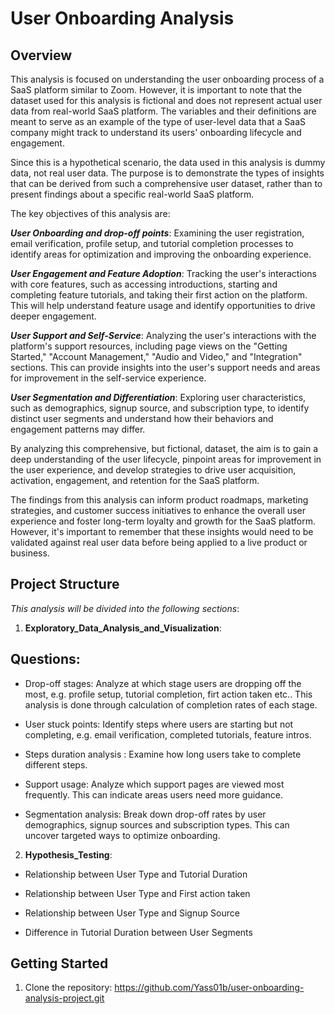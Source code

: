 # User Onboarding Analysis

## Overview
This analysis is focused on understanding the user onboarding process of a SaaS platform similar to Zoom. However, it is important to note that the dataset used for this analysis is fictional and does not represent actual user data from real-world SaaS platform. The variables and their definitions are meant to serve as an example of the type of user-level data that a SaaS company might track to understand its users' onboarding lifecycle and engagement.

Since this is a hypothetical scenario, the data used in this analysis is dummy data, not real user data. The purpose is to demonstrate the types of insights that can be derived from such a comprehensive user dataset, rather than to present findings about a specific real-world SaaS platform.

The key objectives of this analysis are:

***User Onboarding and drop-off points***: Examining the user registration, email verification, profile setup, and tutorial completion processes to identify areas for optimization and improving the onboarding experience.

***User Engagement and Feature Adoption***: Tracking the user's interactions with core features, such as accessing introductions, starting and completing feature tutorials, and taking their first action on the platform. This will help understand feature usage and identify opportunities to drive deeper engagement.

***User Support and Self-Service***: Analyzing the user's interactions with the platform's support resources, including page views on the "Getting Started," "Account Management," "Audio and Video," and "Integration" sections. This can provide insights into the user's support needs and areas for improvement in the self-service experience.

***User Segmentation and Differentiation***: Exploring user characteristics, such as demographics, signup source, and subscription type, to identify distinct user segments and understand how their behaviors and engagement patterns may differ.

By analyzing this comprehensive, but fictional, dataset, the aim is to gain a deep understanding of the user lifecycle, pinpoint areas for improvement in the user experience, and develop strategies to drive user acquisition, activation, engagement, and retention for the SaaS platform.

The findings from this analysis can inform product roadmaps, marketing strategies, and customer success initiatives to enhance the overall user experience and foster long-term loyalty and growth for the SaaS platform. However, it's important to remember that these insights would need to be validated against real user data before being applied to a live product or business.

## Project Structure

_This analysis will be divided into the following sections_:

1. **Exploratory_Data_Analysis_and_Visualization**:
   
## Questions:

- Drop-off stages: Analyze at which stage users are dropping off the most, e.g. profile setup, tutorial completion, firt action taken etc.. This analysis is done through calculation of completion rates of each stage.

- User stuck points: Identify steps where users are starting but not completing, e.g. email verification, completed tutorials, feature intros.

- Steps duration analysis : Examine how long users take to complete different steps.

- Support usage: Analyze which support pages are viewed most frequently. This can indicate areas users need more guidance.

- Segmentation analysis: Break down drop-off rates by user demographics, signup sources and subscription types. This can uncover targeted ways to optimize onboarding.

2. **Hypothesis_Testing**:
   
* Relationship between User Type and Tutorial Duration 
    
* Relationship between User Type and First action taken

* Relationship between User Type and Signup Source

* Difference in Tutorial Duration between User Segments


## Getting Started
1. Clone the repository: https://github.com/Yass01b/user-onboarding-analysis-project.git
